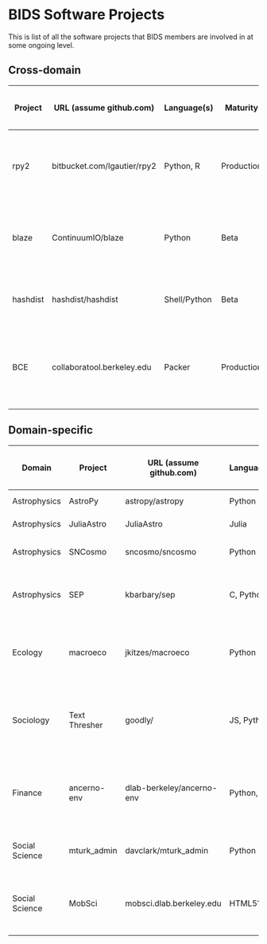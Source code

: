 BIDS Software Projects
======================

This is list of all the software projects that BIDS members are involved in at some ongoing level.

Cross-domain
------------

| Project     | URL (assume github.com)     | Language(s)  | Maturity   | People | Level       | Description (what's being done by fellows?)                             |
| ----------- | --------------------------- | ------------ | ---------- | ------ | ----------- | ----------------------------------------------------------------------- |
| rpy2        | bitbucket.com/lgautier/rpy2 | Python, R    | Production | Dav    | contributor | Seamless access to R from Python, focused on type conversion            |
| blaze       | ContinuumIO/blaze           | Python       | Beta       | Dav    | contributor | Blaze-style abstracted, efficient access to R, expand utility of `into` |
| hashdist    | hashdist/hashdist           | Shell/Python | Beta       | Dav    | contributor | Support reproducible installs of mercurial repos                        |
| BCE         | collaboratool.berkeley.edu  | Packer       | Production | Dav    | creator     | Recipe + binary reference VMs for education and reproducible research   |



Domain-specific
---------------

| Domain         | Project       | URL (assume github.com)     | Language(s)  | Maturity   | People | Level       | Description (what's being done by fellows?)                               |
| -------------- | ------------- | --------------------------- | ------------ | ---------- | ------ | ----------- | ------------------------------------------------------------------------- |
| Astrophysics   | AstroPy       | astropy/astropy             | Python       | Production | Kyle   | contributor | Python library for Astronomy                                              |
| Astrophysics   | JuliaAstro    | JuliaAstro                  | Julia        | Beta       | Kyle   | contributor | Julia packages for Astronomy                                              |
| Astrophysics   | SNCosmo       | sncosmo/sncosmo             | Python       | Production | Kyle   | creator     | Python library for supernova cosmology                                    |
| Astrophysics   | SEP           | kbarbary/sep                | C, Python    | Beta       | Kyle   | creator     | Astronomy library for source-detection in images                          |
| Ecology        | macroeco      | jkitzes/macroeco            | Python       | Beta       | Justin | creator     | Python package with GUI for ecological pattern analysis                   |
| Sociology      | Text Thresher | goodly/                     | JS, Python   | Alpha      | Nick   | creator     | A tool for decomposing and annotating text documents using the crowd            |
| Finance        | ancerno-env   | dlab-berkeley/ancerno-env   | Python, etc. | Beta       | Dav    | creator     | Open source tools to replace the quantitative finance masters in Haas ;)  |
| Social Science | mturk_admin   | davclark/mturk_admin        | Python       | Production | Dav    | creator     | Longitudinal experiments on MTurk (cf. psiturk)                           |
| Social Science | MobSci        | mobsci.dlab.berkeley.edu    | HTML5?       | Production | Dav    | creator     | Documentation & training focused effort for mobile device data collection |
